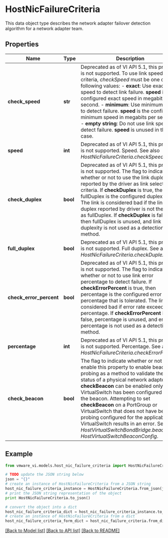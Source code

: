 # HostNicFailureCriteria

This data object type describes the network adapter failover detection algorithm for a network adapter team. 

## Properties
Name | Type | Description | Notes
------------ | ------------- | ------------- | -------------
**check_speed** | **str** | Deprecated as of VI API 5.1, this property is not supported.  To use link speed as the criteria, _checkSpeed_ must be one of the following values: - **exact**: Use exact speed to detect link failure.   **speed** is the configured exact speed in megabits per second. - **minimum**: Use minimum speed to detect failure.   **speed** is the configured minimum speed in megabits per second. - **empty string**: Do not use link speed to detect failure.   **speed** is unused in this case.  | [optional] 
**speed** | **int** | Deprecated as of VI API 5.1, this property is not supported.  Speed.  See also *HostNicFailureCriteria.checkSpeed*.  | [optional] 
**check_duplex** | **bool** | Deprecated as of VI API 5.1, this property is not supported.  The flag to indicate whether or not to use the link duplex reported by the driver as link selection criteria.  If **checkDuplex** is true, then fullDuplex is the configured duplex mode. The link is considered bad if the link duplex reported by driver is not the same as fullDuplex.  If **checkDuplex** is false, then fullDuplex is unused, and link duplexity is not used as a detection method.  | [optional] 
**full_duplex** | **bool** | Deprecated as of VI API 5.1, this property is not supported.  Full duplex.  See also *HostNicFailureCriteria.checkDuplex*.  | [optional] 
**check_error_percent** | **bool** | Deprecated as of VI API 5.1, this property is not supported.  The flag to indicate whether or not to use link error percentage to detect failure.  If **checkErrorPercent** is true, then percentage is the configured error percentage that is tolerated. The link is considered bad if error rate exceeds percentage.  If **checkErrorPercent** is false, percentage is unused, and error percentage is not used as a detection method.  | [optional] 
**percentage** | **int** | Deprecated as of VI API 5.1, this property is not supported.  Percentage.  See also *HostNicFailureCriteria.checkErrorPercent*.  | [optional] 
**check_beacon** | **bool** | The flag to indicate whether or not to enable this property to enable beacon probing as a method to validate the link status of a physical network adapter.  **checkBeacon** can be enabled only if the VirtualSwitch has been configured to use the beacon. Attempting to set **checkBeacon** on a PortGroup or VirtualSwitch that does not have beacon probing configured for the applicable VirtualSwitch results in an error.  See also *HostVirtualSwitchBondBridge.beacon*, *HostVirtualSwitchBeaconConfig*.  | [optional] 

## Example

```python
from vmware_vi.models.host_nic_failure_criteria import HostNicFailureCriteria

# TODO update the JSON string below
json = "{}"
# create an instance of HostNicFailureCriteria from a JSON string
host_nic_failure_criteria_instance = HostNicFailureCriteria.from_json(json)
# print the JSON string representation of the object
print HostNicFailureCriteria.to_json()

# convert the object into a dict
host_nic_failure_criteria_dict = host_nic_failure_criteria_instance.to_dict()
# create an instance of HostNicFailureCriteria from a dict
host_nic_failure_criteria_form_dict = host_nic_failure_criteria.from_dict(host_nic_failure_criteria_dict)
```
[[Back to Model list]](../README.md#documentation-for-models) [[Back to API list]](../README.md#documentation-for-api-endpoints) [[Back to README]](../README.md)


